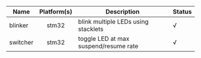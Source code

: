 | Name | Platform(s) | Description | Status |
|---|:---:|---|---|
| blinker | stm32 | blink multiple LEDs using stacklets | √ |
| switcher | stm32 | toggle LED at max suspend/resume rate | √ |
